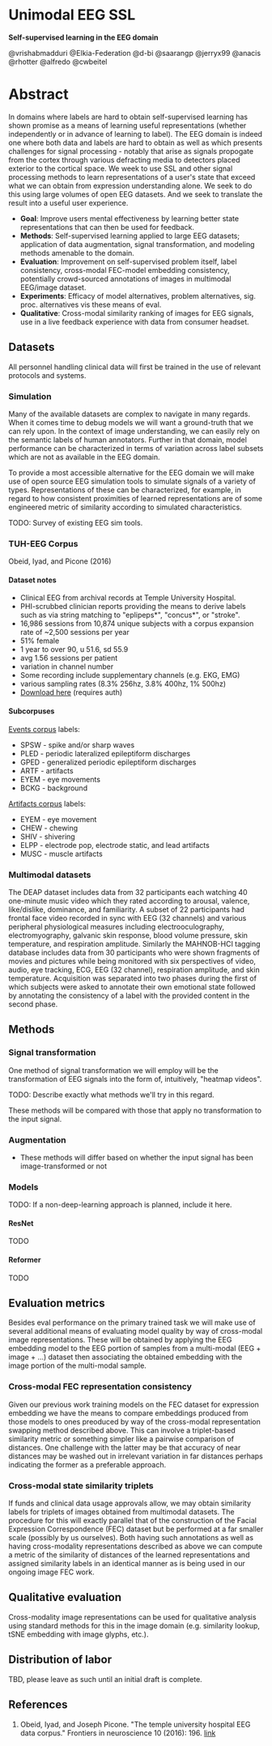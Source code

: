 # Unimodal EEG SSL

**Self-supervised learning in the EEG domain**

@vrishabmadduri @Elkia-Federation @d-bi @saarangp @jerryx99 @anacis @rhotter @alfredo @cwbeitel

# Abstract

In domains where labels are hard to obtain self-supervised learning has shown promise as a means of learning useful representations (whether independently or in advance of learning to label). The EEG domain is indeed one where both data and labels are hard to obtain as well as which presents challenges for signal processing - notably that arise as signals propogate from the cortex through various defracting media to detectors placed exterior to the cortical space. We week to use SSL and other signal processing methods to learn representations of a user's state that exceed what we can obtain from expression understanding alone. We seek to do this using large volumes of open EEG datasets. And we seek to translate the result into a useful user experience.

- **Goal**: Improve users mental effectiveness by learning better state representations that can then be used for feedback.
- **Methods**: Self-supervised learning applied to large EEG datasets; application of data augmentation, signal transformation, and modeling methods amenable to the domain.
- **Evaluation**: Improvement on self-supervised problem itself, label consistency, cross-modal FEC-model embedding consistency, potentially crowd-sourced annotations of images in multimodal EEG/image dataset.
- **Experiments**: Efficacy of model alternatives, problem alternatives, sig. proc. alternatives vis these means of eval.
- **Qualitative**: Cross-modal similarity ranking of images for EEG signals, use in a live feedback experience with data from consumer headset.

## Datasets

All personnel handling clinical data will first be trained in the use of relevant protocols and systems.

### Simulation

Many of the available datasets are complex to navigate in many regards. When it comes time to debug models we will want a ground-truth that we can rely upon. In the context of image understanding, we can easily rely on the semantic labels of human annotators. Further in that domain, model performance can be characterized in terms of variation across label subsets which are not as available in the EEG domain.

To provide a most accessible alternative for the EEG domain we will make use of open source EEG simulation tools to simulate signals of a variety of types. Representations of these can be characterized, for example, in regard to how consistent proximities of learned representations are of some engineered metric of similarity according to simulated characteristics.

TODO: Survey of existing EEG sim tools.

### TUH-EEG Corpus

Obeid, Iyad, and Picone (2016)

#### Dataset notes

- Clinical EEG from archival records at Temple University Hospital.
- PHI-scrubbed clinician reports providing the means to derive labels such as via string matching to "eplipeps*", "concus*", or "stroke". 
- 16,986 sessions from 10,874 unique subjects with a corpus expansion rate of ~2,500 sessions per year
- 51% female
- 1 year to over 90, u 51.6, sd 55.9
- avg 1.56 sessions per patient
- variation in channel number 
- Some recording include supplementary channels (e.g. EKG, EMG)
- various sampling rates (8.3% 256hz, 3.8% 400hz, 1% 500hz)
- [Download here](https://www.isip.piconepress.com/projects/tuh_eeg/downloads/tuh_eeg/) (requires auth)

#### Subcorpuses

[Events corpus](https://www.isip.piconepress.com/projects/tuh_eeg/downloads/tuh_eeg_events/) labels:

- SPSW - spike and/or sharp waves
- PLED - periodic lateralized epileptiform discharges
- GPED - generalized periodic epileptiform discharges
- ARTF - artifacts
- EYEM - eye movements
- BCKG - background

[Artifacts corpus](https://www.isip.piconepress.com/projects/tuh_eeg/downloads/tuh_eeg_artifact/) labels:

- EYEM - eye movement
- CHEW - chewing
- SHIV - shivering
- ELPP - electrode pop, electrode static, and lead artifacts
- MUSC - muscle artifacts

### Multimodal datasets

The DEAP dataset includes data from 32 participants each watching 40 one-minute music video which they rated according to arousal, valence, like/dislike, dominance, and familiarity. A subset of 22 participants had frontal face video recorded in sync with EEG (32 channels) and various peripheral physiological measures including electrooculography, electromyography, galvanic skin response, blood volume pressure, skin temperature, and respiration amplitude. Similarly the MAHNOB-HCI tagging database includes data from 30 participants who were shown fragments of movies and pictures while being monitored with six perspectives of video, audio, eye tracking, ECG, EEG (32 channel), respiration amplitude, and skin temperature. Acquisition was separated into two phases during the first of which subjects were asked to annotate their own emotional state followed by annotating the consistency of a label with the provided content in the second phase.

## Methods

### Signal transformation

One method of signal transformation we will employ will be the transformation of EEG signals into the form of, intuitively, "heatmap videos".

TODO: Describe exactly what methods we'll try in this regard.

These methods will be compared with those that apply no transformation to the input signal.

### Augmentation

- These methods will differ based on whether the input signal has been image-transformed or not

### Models

TODO: If a non-deep-learning approach is planned, include it here.

#### ResNet

TODO

#### Reformer

TODO

## Evaluation metrics

Besides eval performance on the primary trained task we will make use of several additional means of evaluating model quality by way of cross-modal image representations. These will be obtained by applying the EEG embedding model to the EEG portion of samples from a multi-modal (EEG + image + ...) dataset then associating the obtained embedding with the image portion of the multi-modal sample.

### Cross-modal FEC representation consistency

Given our previous work training models on the FEC dataset for expression embedding we have the means to compare embeddings produced from those models to ones preoduced by way of the cross-modal representation swapping method described above. This can involve a triplet-based similarity metric or something simpler like a pairwise comparison of distances. One challenge with the latter may be that accuracy of near distances may be washed out in irrelevant variation in far distances perhaps indicating the former as a preferable approach.

### Cross-modal state similarity triplets

If funds and clinical data usage approvals allow, we may obtain similarity labels for triplets of images obtained from multimodal datasets. The procedure for this will exactly parallel that of the construction of the Facial Expression Correspondence (FEC) dataset but be performed at a far smaller scale (possibly by us ourselves). Both having such annotations as well as having cross-modality representations described as above we can compute a metric of the similarity of distances of the learned representations and assigned similarity labels in an identical manner as is being used in our ongoing image FEC work.

## Qualitative evaluation

Cross-modality image representations can be used for qualitative analysis using standard methods for this in the image domain
(e.g. similarity lookup, tSNE embedding with image glyphs, etc.).

## Distribution of labor

TBD, please leave as such until an initial draft is complete.

## References

1. Obeid, Iyad, and Joseph Picone. "The temple university hospital EEG data corpus." Frontiers in neuroscience 10 (2016): 196. [link](https://www.frontiersin.org/articles/10.3389/fnins.2016.00196/full)

